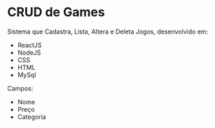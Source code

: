 # CRUD de Games 

Sistema que Cadastra, Lista, Altera e Deleta Jogos, desenvolvido em:
- ReactJS
- NodeJS
- CSS
- HTML
- MySql

Campos:
- Nome 
- Preço
- Categoria
